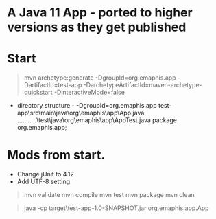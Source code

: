# A Java 11 App - ported to higher versions as they get published

# Start
> mvn archetype:generate -DgroupId=org.emaphis.app -DartifactId=test-app -DarchetypeArtifactId=maven-archetype-quickstart -DinteractiveMode=false

 - directory structure - -DgroupId=org.emaphis.app
  test-app\src\main\java\org\emaphis\app\App.java
  ........\...\test\java\org\emaphis\app\AppTest.java
  package org.emaphis.app;

# Mods from start.
 - Change jUnit to 4.12
 - Add UTF-8 setting

 > mvn validate
 > mvn compile
 > mvn test
 > mvn package
 > mvn clean

 > java -cp target\test-app-1.0-SNAPSHOT.jar org.emaphis.app.App
